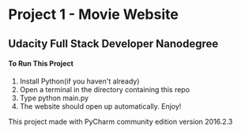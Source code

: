 # Project 1 - Movie Website
## Udacity Full Stack Developer Nanodegree


#### **To Run This Project**

1. Install Python(if you haven't already)
2. Open a terminal in the directory containing this repo
3. Type python main.py
4. The website should open up automatically. Enjoy!

This project made with PyCharm community edition version 2016.2.3